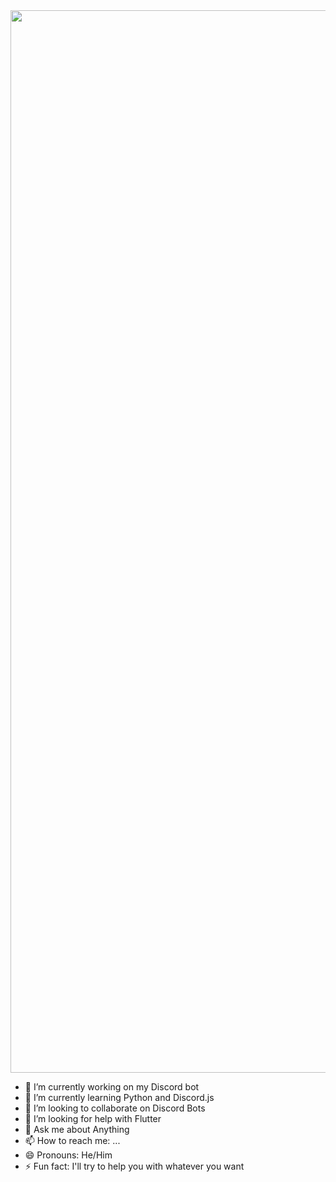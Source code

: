<img src="https://i.imgur.com/t2CX7nb.gif" width="1700">

- 🔭 I’m currently working on my Discord bot
- 🌱 I’m currently learning Python and Discord.js
- 🏃‍ I’m looking to collaborate on Discord Bots
- 🤔 I’m looking for help with Flutter
- 💬 Ask me about Anything 
- 📫 How to reach me: ... 
- 😄 Pronouns: He/Him
- ⚡ Fun fact: I'll try to help you with whatever you want

